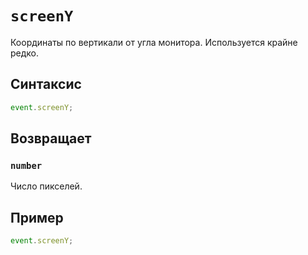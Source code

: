 # `screenY`

Координаты по вертикали от угла монитора. Используется крайне редко.

## Синтаксис

```js
event.screenY;
```

## Возвращает

### `number`

Число пикселей.

## Пример

```js
event.screenY;
```
